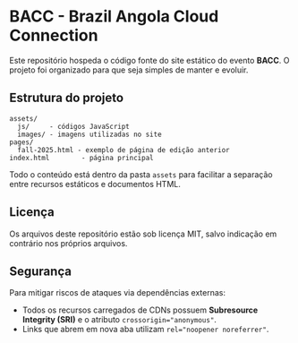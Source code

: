 # BACC - Brazil Angola Cloud Connection

Este repositório hospeda o código fonte do site estático do evento **BACC**. O projeto foi organizado para que seja simples de manter e evoluir.

## Estrutura do projeto

```
assets/
  js/     - códigos JavaScript
  images/ - imagens utilizadas no site
pages/
  fall-2025.html - exemplo de página de edição anterior
index.html        - página principal
```

Todo o conteúdo está dentro da pasta `assets` para facilitar a separação entre recursos estáticos e documentos HTML.

## Licença

Os arquivos deste repositório estão sob licença MIT, salvo indicação em contrário nos próprios arquivos.

## Segurança

Para mitigar riscos de ataques via dependências externas:

- Todos os recursos carregados de CDNs possuem **Subresource Integrity (SRI)** e o atributo `crossorigin="anonymous"`.
- Links que abrem em nova aba utilizam `rel="noopener noreferrer"`.
